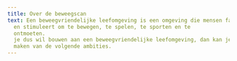 ```yaml
---
title: Over de beweegscan
text: Een beweegvriendelijke leefomgeving is een omgeving die mensen faciliteert
  en stimuleert om te bewegen, te spelen, te sporten en te
  ontmoeten.                                                                                      Als
  je dus wil bouwen aan een beweegvriendelijke leefomgeving, dan kan je werk
  maken van de volgende ambities.
---
```

